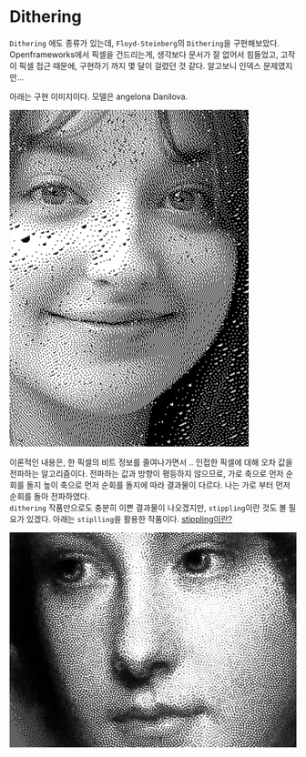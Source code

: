 # Dithering

`Dithering` 에도 종류가 있는데, `Floyd-Steinberg`의 `Dithering`을 구현해보았다.  
Openframeworks에서 픽셀을 건드리는게, 생각보다 문서가 잘 없어서 힘들었고, 고작 이 픽셀 접근 때문에, 구현하기 까지 몇 달이 걸렸던 것 같다. 알고보니 인덱스 문제였지만... 

아래는 구현 이미지이다. 모델은 angelona Danilova.

![Dithering](Dithering.PNG)

이론적인 내용은, 한 픽셀의 비트 정보를 줄여나가면서 .. 인접한 픽셀에 대해 오차 값을 전파하는 알고리즘이다. 전파하는 값과 방향이 평등하지 않으므로, 가로 축으로 먼저 순회를 돌지 높이 축으로 먼저 순회를 돌지에 따라 결과물이 다르다. 나는 가로 부터 먼저 순회를 돌아 전파하였다.   
`dithering` 작품만으로도 충분히 이쁜 결과물이 나오겠지만, `stippling`이란 것도 볼 필요가 있겠다. 아래는 `stiplling`을 활용한 작품이다. [stippling이란?](http://roberthodgin.com/portfolio/stippling/)  

![.](robert_Hodgin_stippling.png)



